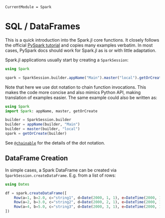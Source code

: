 ```@meta
CurrentModule = Spark
```

# SQL / DataFrames

This is a quick introduction into the Spark.jl core functions. It closely follows the official [PySpark tutorial](https://spark.apache.org/docs/latest/api/python/getting_started/quickstart_df.html) and copies many examples verbatim. In most cases, PySpark docs should work for Spark.jl as is or with little adaptation.

Spark.jl applications usually start by creating a `SparkSession`:

```julia
using Spark

spark = SparkSession.builder.appName("Main").master("local").getOrCreate()
```

Note that here we use dot notation to chain function invocations. This makes the code more concise and also mimics Python API, making translation of examples easier. The same example could also be written as:

```julia
using Spark
import Spark: appName, master, getOrCreate

builder = SparkSession.builder
builder = appName(builder, "Main")
builder = master(builder, "local")
spark = getOrCreate(builder)
```

See [`@chainable`](@ref) for the details of the dot notation.


## DataFrame Creation


In simple cases, a Spark DataFrame can be created via `SparkSession.createDataFrame`. E.g. from a list of rows:

```julia
using Dates

df = spark.createDataFrame([
    Row(a=1, b=2.0, c="string1", d=Date(2000, 1, 1), e=DateTime(2000, 1, 1, 12, 0)),
    Row(a=2, b=3.0, c="string2", d=Date(2000, 2, 1), e=DateTime(2000, 1, 2, 12, 0)),
    Row(a=4, b=5.0, c="string3", d=Date(2000, 3, 1), e=DateTime(2000, 1, 3, 12, 0))
])

```

